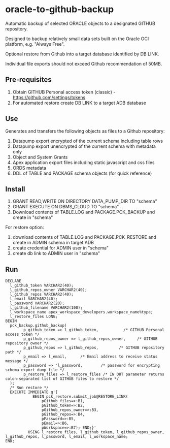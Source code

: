 # oracle-to-github-backup
Automatic backup of selected ORACLE objects to a designated GITHUB repository.

Designed to backup relatively small data sets built on the Oracle OCI platform, e.g. "Always Free".

Optional restore from Github into a target database identified by DB LINK.

Individual file exports should not exceed Github recommendation of 50MB. 

## Pre-requisites
1. Obtain GITHUB Personal access token (classic) - https://github.com/settings/tokens
2. For automated restore create DB LINK to a target ADB database

## Use
Generates and transfers the following objects as files to a Github repository:
1. Datapump export encrypted of the current schema including table rows
2. Datapump export unencrypted of the current schema with metadata only
3. Object and System Grants
4. Apex application export files including static javascript and css files
5. ORDS metadata
6. DDL of TABLE and PACKAGE schema objects (for quick reference)

## Install
1. GRANT READ,WRITE ON DIRECTORY DATA_PUMP_DIR TO "schema"
2. GRANT EXECUTE ON DBMS_CLOUD TO "schema"
3. Download contents of TABLE.LOG and PACKAGE.PCK_BACKUP and create in "schema"

For restore option:
1. download contents of TABLE.LOG and PACKAGE.PCK_RESTORE and create in ADMIN schema in target ADB
2. create credential for ADMIN user in "schema"
3. create db link to ADMIN user in "schema"

## Run
```
DECLARE
  l_github_token VARCHAR2(40); 
  l_github_repos_owner VARCHAR2(40);
  l_github_repos VARCHAR2(40);
  l_email VARCHAR2(40);
  l_password VARCHAR2(20);
  l_github_filename VARCHAR2(100);
  l_workspace_name apex_workspace_developers.workspace_name%type;
  l_restore_files LONG;                
BEGIN 
  pck_backup.github_backup(
        p_github_token => l_github_token,           /* GITHUB Personal access token */
        p_github_repos_owner => l_github_repos_owner,     /* GITHUB repository owner */
        p_github_repos => l_github_repos,         /* GITHUB repository path */
        p_email => l_email,      /* Email address to receive status message */
        p_password => 'l_password,        /* password for encrypting schema export dump file */
        p_restore_files => l_restore_files /* IN OUT parameter returns colon-separated list of GITHUB files to restore */
  );
  /* Run restore */
  EXECUTE IMMEDIATE q'{
            BEGIN pck_restore.submit_job@RESTORE_LINK(
                pGithub_files=>:B1, 
                pGithub_token=>:B2, 
                pGithub_repos_owner=>:B3, 
                pGithub_repos=>:B4,
                pPassword=>:B5,
                pEmail=>:B6,
                pWorkspace=>:B7); END;}' 
          USING l_restore_files, l_github_token, l_github_repos_owner, l_github_repos, l_password, l_email, l_workspace_name;
END;
```
